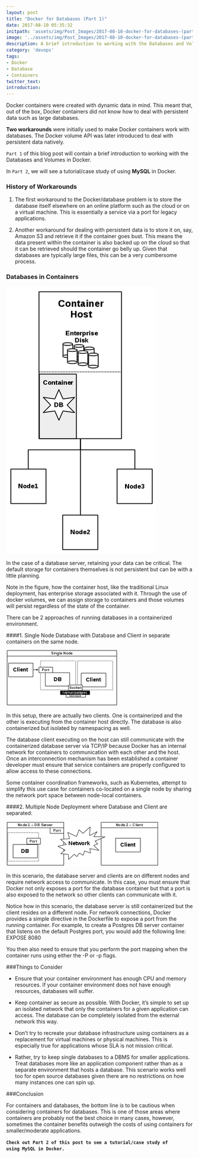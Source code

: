 ```yaml
---
layout: post
title: "Docker for Databases (Part 1)"
date: 2017-08-10 05:35:32
initpath: 'assets/img/Post_Images/2017-08-10-docker-for-databases-(part-1)/docker_database.jpg'
image: '../assets/img/Post_Images/2017-08-10-docker-for-databases-(part-1)/docker_database.jpg'
description: A brief introduction to working with the Databases and Volumes in Docker.
category: 'devops'
tags:
- Docker
- Database
- Containers
twitter_text:
introduction:
---
```

Docker containers were created with dynamic data in mind. This meant that, out of the box, Docker containers did not know how to deal with persistent data such as large databases.

**Two workarounds** were initially used to make Docker containers work with databases. The Docker volume API was later introduced to deal with persistent data natively.

`Part 1` of this blog post will contain a brief introduction to working with the Databases and Volumes in Docker.

In `Part 2`, we will see a tutorial/case study of using **MySQL** in Docker.


### History of Workarounds

1. The first workaround to the Docker/database problem is to store the database itself elsewhere on an online platform such as the cloud or on a virtual machine. This is essentially a service via a port for legacy applications.

2. Another workaround for dealing with persistent data is to store it on, say, Amazon S3 and retrieve it if the container goes bust. This means the data present within the container is also backed up on the cloud so that it can be retrieved should the container go belly up. Given that databases are typically large files, this can be a very cumbersome process.

### Databases in Containers

![placeholder](<../assets/img/Post_Images/2017-08-10-docker-for-databases-(part-1)/docker1.png>)

In the case of a database server, retaining your data can be critical. The default storage for containers themselves is not persistent but can be with a little planning.

Note in the figure, how the container host, like the traditional Linux deployment, has enterprise storage associated with it. Through the use of docker volumes, we can assign storage to containers and those volumes will persist regardless of the state of the container.

There can be 2 approaches of running databases in a containerized environment.

####1. Single Node Database with Database and Client in separate containers on the same node.

![placeholder](<../assets/img/Post_Images/2017-08-10-docker-for-databases-(part-1)/docker2.png> "Docker with Databases")

In this setup, there are actually two clients. One is containerized and the other is executing from the container host directly. The database is also containerized but isolated by namespacing as well.

The database client executing on the host can still communicate with the containerized database server via TCP/IP because Docker has an internal network for containers to communication with each other and the host. Once an interconnection mechanism has been established a container developer must ensure that service containers are properly configured to allow access to these connections.

Some container coordination frameworks, such as Kubernetes, attempt to simplify this use case for containers co-located on a single node by sharing the network port space between node-local containers.

####2. Multiple Node Deployment where Database and Client are separated:

![placeholder](<../assets/img/Post_Images/2017-08-10-docker-for-databases-(part-1)/docker3.png> "Jenkins Git")

In this scenario, the database server and clients are on different nodes and require network access to communicate. In this case, you must ensure that Docker not only exposes a port for the database container but that a port is also exposed to the network so other clients can communicate with it.

Notice how in this scenario, the database server is still containerized but the client resides on a different node. For network connections, Docker provides a simple directive in the Dockerfile to expose a port from the running container. For example, to create a Postgres DB server container that listens on the default Postgres port, you would add the following line: EXPOSE 8080

You then also need to ensure that you perform the port mapping when the container runs using either the -P or -p flags.

###Things to Consider

* Ensure that your container environment has enough CPU and memory resources. If your container environment does not have enough resources, databases will suffer.

* Keep container as secure as possible. With Docker, it’s simple to set up an isolated network that only the containers for a given application can access. The database can be completely isolated from the external network this way.

* Don’t try to recreate your database infrastructure using containers as a replacement for virtual machines or physical machines. This is especially true for applications whose SLA is not mission critical.

* Rather, try to keep single databases to a DBMS for smaller applications. Treat databases more like an application component rather than as a separate environment that hosts a database. This scenario works well too for open source databases given there are no restrictions on how many instances one can spin up.

###Conclusion

For containers and databases, the bottom line is to be cautious when considering containers for databases. This is one of those areas where containers are probably not the best choice in many cases, however, sometimes the container benefits outweigh the costs of using containers for smaller/moderate applications.



**`Check out Part 2 of this post to see a tutorial/case study of using MySQL in Docker.`**